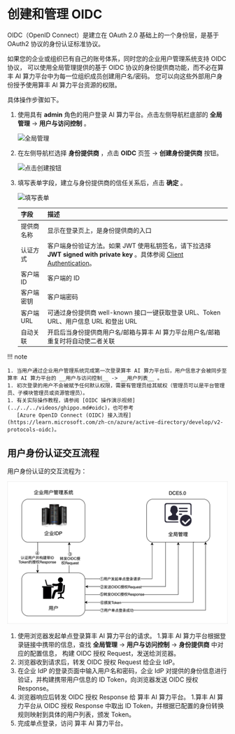 # 创建和管理 OIDC

OIDC（OpenID Connect）是建立在 OAuth 2.0 基础上的一个身份层，是基于 OAuth2 协议的身份认证标准协议。

如果您的企业或组织已有自己的账号体系，同时您的企业用户管理系统支持 OIDC 协议，
可以使用全局管理提供的基于 OIDC 协议的身份提供商功能，而不必在算丰 AI 算力平台中为每一位组织成员创建用户名/密码。
您可以向这些外部用户身份授予使用算丰 AI 算力平台资源的权限。

具体操作步骤如下。

1. 使用具有 __admin__ 角色的用户登录 AI 算力平台。点击左侧导航栏底部的 __全局管理__ -> __用户与访问控制__ 。

    ![全局管理](../../images/access.png)

2. 在左侧导航栏选择 __身份提供商__ ，点击 __OIDC__ 页签 -> **创建身份提供商** 按钮。

    ![点击创建按钮](../../images/oidc-button.png)

3. 填写表单字段，建立与身份提供商的信任关系后，点击 __确定__ 。

    ![填写表单](../../images/oidc02.png)

    | 字段       | 描述                                                         |
    | ---------- | ------------------------------------------------------------ |
    | 提供商名称 | 显示在登录页上，是身份提供商的入口                           |
    | 认证方式   | 客户端身份验证方法。如果 JWT 使用私钥签名，请下拉选择 __JWT signed with private key__ 。具体参阅 [Client Authentication](https://openid.net/specs/openid-connect-core-1_0.html#ClientAuthentication)。 |
    | 客户端 ID  | 客户端的 ID                                                  |
    | 客户端密钥 | 客户端密码                                                   |
    | 客户端 URL | 可通过身份提供商 well-known 接口一键获取登录 URL、Token URL、用户信息 URL 和登出 URL |
    | 自动关联   | 开启后当身份提供商用户名/邮箱与算丰 AI 算力平台用户名/邮箱重复时将自动使二者关联 |

!!! note

    1. 当用户通过企业用户管理系统完成第一次登录算丰 AI 算力平台后，用户信息才会被同步至算丰 AI 算力平台的 __用户与访问控制__ -> __用户列表__ 。
    1. 初次登录的用户不会被赋予任何默认权限，需要有管理员给其赋权（管理员可以是平台管理员、子模块管理员或资源管理员）。
    1. 有关实际操作教程，请参阅 [OIDC 操作演示视频](../../../videos/ghippo.md#oidc)，也可参考
       [Azure OpenID Connect (OIDC) 接入流程](https://learn.microsoft.com/zh-cn/azure/active-directory/develop/v2-protocols-oidc)。

## 用户身份认证交互流程

用户身份认证的交互流程为：

![oidc](../../../images/oidc01.png)

1. 使用浏览器发起单点登录算丰 AI 算力平台的请求。
1.算丰 AI 算力平台根据登录链接中携带的信息，查找 __全局管理__ -> __用户与访问控制__ -> __身份提供商__ 中对应的配置信息，
   构建 OIDC 授权 Request，发送给浏览器。
1. 浏览器收到请求后，转发 OIDC 授权 Request 给企业 IdP。
1. 在企业 IdP 的登录页面中输入用户名和密码，企业 IdP 对提供的身份信息进行验证，并构建携带用户信息的 ID Token，向浏览器发送 OIDC 授权 Response。
1. 浏览器响应后转发 OIDC 授权 Response 给 算丰 AI 算力平台。
1.算丰 AI 算力平台从 OIDC 授权 Response 中取出 ID Token，并根据已配置的身份转换规则映射到具体的用户列表，颁发 Token。
1. 完成单点登录，访问 算丰 AI 算力平台。
